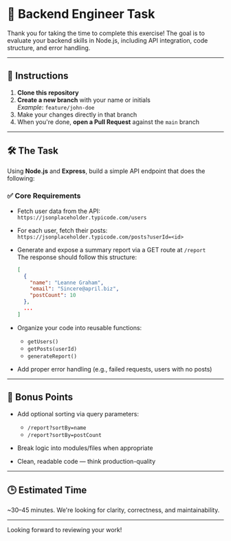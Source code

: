 # 🧠 Backend Engineer Task

Thank you for taking the time to complete this exercise! The goal is to evaluate your backend skills in Node.js, including API integration, code structure, and error handling.

---

## 🚀 Instructions

1. **Clone this repository**
2. **Create a new branch** with your name or initials  
   _Example_: `feature/john-doe`
3. Make your changes directly in that branch
4. When you're done, **open a Pull Request** against the `main` branch

---

## 🛠️ The Task

Using **Node.js** and **Express**, build a simple API endpoint that does the following:

### ✅ Core Requirements

- Fetch user data from the API:  
  `https://jsonplaceholder.typicode.com/users`

- For each user, fetch their posts:  
  `https://jsonplaceholder.typicode.com/posts?userId=<id>`

- Generate and expose a summary report via a GET route at `/report`  
  The response should follow this structure:

    ```json
    [
      {
        "name": "Leanne Graham",
        "email": "Sincere@april.biz",
        "postCount": 10
      },
      ...
    ]
    ```

- Organize your code into reusable functions:
  - `getUsers()`
  - `getPosts(userId)`
  - `generateReport()`

- Add proper error handling (e.g., failed requests, users with no posts)

---

## 🌟 Bonus Points

- Add optional sorting via query parameters:
  - `/report?sortBy=name`
  - `/report?sortBy=postCount`

- Break logic into modules/files when appropriate

- Clean, readable code — think production-quality

---

## 🕒 Estimated Time

~30–45 minutes. We're looking for clarity, correctness, and maintainability.

---

Looking forward to reviewing your work!
